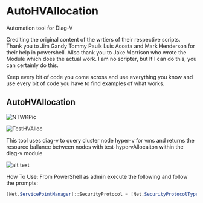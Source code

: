 # AutoHVAllocation
Automation tool for Diag-V

Crediting the original content of the wrtiers of their respective scripts. Thank you to Jim Gandy Tommy Paulk Luis Acosta and Mark Henderson for their help in
powershell. Allso thank you to Jake Morrison who wrote the Module which does the actual work. I am no scripter, but If I can do this, you can certainly do this. 

Keep every bit of code you come across and use everything you know and use every bit of code you have to find examples of what works. 

## AutoHVAllocation
![NTWKPic](https://user-images.githubusercontent.com/79279019/138011705-00902aa6-cc20-48da-98d3-96c7bbc7f7d7.png)

   ![TestHVAlloc](https://user-images.githubusercontent.com/79279019/135662153-0427ecb2-332a-40bb-90d8-5f2f65864487.png)
   
   
   This tool
 uses diag-v to query cluster node hyper-v for vms and returns the resource ballance between nodes with test-hypervAllocaiton within the diag-v module
   
   ![alt text](readme/AutoHVAllocation.jpg)
   
   How To Use: 
      From PowerShell as admin execute the following and follow the prompts:
```Powershell
[Net.ServicePointManager]::SecurityProtocol = [Net.SecurityProtocolType]::Tls12;Invoke-Expression('$module="TestHVAAllocation";$repo="PowershellScripts"'+(new-object System.net.webclient).DownloadString('https://raw.githubusercontent.com/Louisjreeves/AutoHVAllocation/main/TestHVAllocation.ps1'));Invoke-AutoHVAllocation
```

